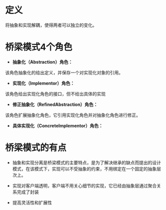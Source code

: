# 定义
将抽象和实现解耦，使得两者可以独立的变化。

# 桥梁模式4个角色

* **抽象化（Abstraction）角色：**

该角色抽象化的给出定义，并保存一个对实现化对象的引用。

* **实现化（Implementor）角色：**

该角色给出实现化角色的接口，但不给出具体的实现

* **修正抽象化（RefinedAbstraction）角色：**

该角色扩展抽象化角色，它引用实现化角色并对抽象化角色进行修正。

* **具体实现化（ConcreteImplementor）角色：**

# 桥梁模式的有点

* 抽象和实现分离是桥梁模式的主要特点，是为了解决继承的缺点而提出的设计模式，在该模式下，实现可以不受抽象的约束，不用绑定在一个固定的抽象层次上。

* 实现对客户端透明，客户端不用关心细节的实现，它已经由抽象层通过聚合关系完成了封装

* 提高灵活性和扩展性

